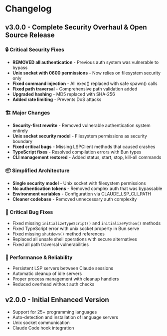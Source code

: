 # Changelog

## v3.0.0 - Complete Security Overhaul & Open Source Release

### 🔒 Critical Security Fixes
- **REMOVED all authentication** - Previous auth system was vulnerable to bypass
- **Unix socket with 0600 permissions** - Now relies on filesystem security only
- **Fixed command injection** - All exec() replaced with safe spawn() calls
- **Fixed path traversal** - Comprehensive path validation added
- **Upgraded hashing** - MD5 replaced with SHA-256
- **Added rate limiting** - Prevents DoS attacks

### 🏗️ Major Changes
- **Security-first rewrite** - Removed vulnerable authentication system entirely
- **Unix socket security model** - Filesystem permissions as security boundary
- **Fixed critical bugs** - Missing LSPClient methods that caused crashes
- **TypeScript fixes** - Resolved compilation errors with Bun types
- **CLI management restored** - Added status, start, stop, kill-all commands

### 📦 Simplified Architecture
- **Single security model** - Unix socket with filesystem permissions
- **No authentication tokens** - Removed complex auth that was bypassable
- **Environment variables** - Configuration via CLAUDE_LSP_CLI_PATH
- **Cleaner codebase** - Removed unnecessary auth complexity

### 🐛 Critical Bug Fixes
- Fixed missing `initializeTypeScript()` and `initializePython()` methods
- Fixed TypeScript error with unix socket property in Bun.serve
- Fixed missing `shutdown()` method references
- Replaced all unsafe shell operations with secure alternatives
- Fixed all path traversal vulnerabilities

### 🚀 Performance & Reliability
- Persistent LSP servers between Claude sessions
- Automatic cleanup of idle servers
- Proper process management with cleanup handlers
- Reduced overhead without auth checks

## v2.0.0 - Initial Enhanced Version
- Support for 25+ programming languages
- Auto-detection and installation of language servers
- Unix socket communication
- Claude Code hook integration